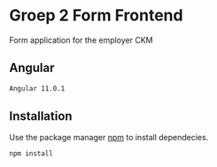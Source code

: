 # Groep 2 Form Frontend

Form application for the employer CKM

## Angular
```bash
Angular 11.0.1
```

## Installation

Use the package manager [npm](https://www.npmjs.com/get-npm) to install dependecies.

```bash
npm install
```
